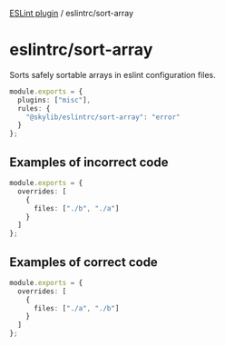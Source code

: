 [ESLint plugin](https://ilyub.github.io/eslint-plugin/) / eslintrc/sort-array

# eslintrc/sort-array

Sorts safely sortable arrays in eslint configuration files.

```ts
module.exports = {
  plugins: ["misc"],
  rules: {
    "@skylib/eslintrc/sort-array": "error"
  }
};
```

## Examples of incorrect code

```ts
module.exports = {
  overrides: [
    {
      files: ["./b", "./a"]
    }
  ]
};
```

## Examples of correct code

```ts
module.exports = {
  overrides: [
    {
      files: ["./a", "./b"]
    }
  ]
};
```